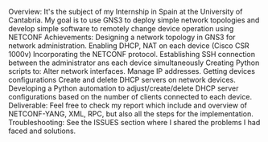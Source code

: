 Overview:
It's the subject of my Internship in Spain at the University of Cantabria. My goal is to use GNS3 to deploy simple network topologies and develop simple software to remotely change device operation using NETCONF
Achievements:
    Designing a network topology in GNS3 for network administration.
    Enabling DHCP, NAT on each device (Cisco CSR 1000v)
    Incorporating the NETCONF protocol.
    Establishing SSH connection between the administrator ans each device simultaneously 
    Creating Python scripts to:
            Alter network interfaces.
            Manage IP addresses.
            Getting devices configurations
            Create and delete DHCP servers on network devices.
    Developing a Python automation to adjust/create/delete DHCP server configurations based on the number of clients connected to each device.
Deliverable:
    Feel free to check my report which include and overview of NETCONF-YANG, XML, RPC, but also all the steps for the implementation.
Troubleshooting: 
    See the ISSUES section where I shared the problems I had faced and solutions.
